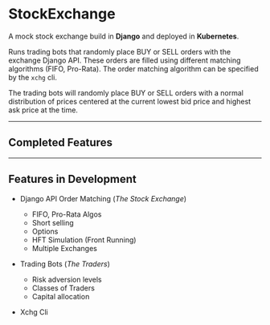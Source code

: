 # StockExchange
A mock stock exchange build in **Django** and deployed in **Kubernetes**.

Runs trading bots that randomly place BUY or SELL orders with the exchange Django API. These orders are filled using different matching algorithms (FIFO, Pro-Rata). The order matching algorithm can be specified by the `xchg` cli.

The trading bots will randomly place BUY or SELL orders with a normal distribution of prices centered at the current lowest bid price and highest ask price at the time.

<hr/>

## Completed Features

<hr/>

## Features in Development
* Django API Order Matching (*The Stock Exchange*)
    * FIFO, Pro-Rata Algos
    * Short selling
    * Options
    * HFT Simulation (Front Running)
    * Multiple Exchanges

* Trading Bots (*The Traders*)
    * Risk adversion levels
    * Classes of Traders
    * Capital allocation

* Xchg Cli
